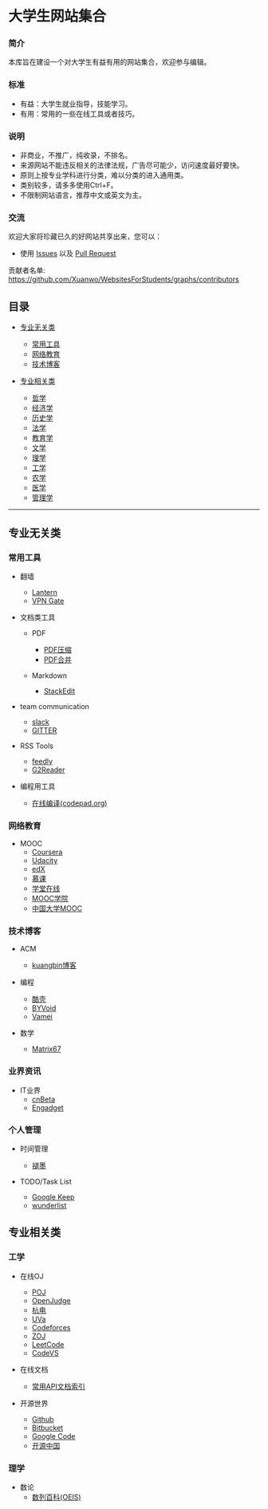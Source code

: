 大学生网站集合
===================
### 简介
本库旨在建设一个对大学生有益有用的网站集合，欢迎参与编辑。

###	标准
- 有益：大学生就业指导，技能学习。
- 有用：常用的一些在线工具或者技巧。

### 说明
- 非商业，不推广，纯收录，不排名。
- 来源网站不能违反相关的法律法规，广告尽可能少，访问速度最好要快。
- 原则上按专业学科进行分类，难以分类的进入通用类。
- 类别较多，请多多使用Ctrl+F。
- 不限制网站语言，推荐中文或英文为主。

### 交流
欢迎大家将珍藏已久的好网站共享出来，您可以：

* 使用 [Issues](https://github.com/Xuanwo/WebsitesForStudents/issues) 以及 [Pull Request](https://github.com/Xuanwo/WebsitesForStudents/pulls)

贡献者名单: https://github.com/Xuanwo/WebsitesForStudents/graphs/contributors

## 目录

* [专业无关类](#专业无关类)
	* [常用工具](#常用工具)
	* [网络教育](#网络教育)
	* [技术博客](#技术博客)

* [专业相关类](#专业相关类)
	* [哲学](#哲学)
	* [经济学](#经济学)
	* [历史学](#历史学)
	* [法学](#法学)
	* [教育学](#教育学)
	* [文学](#文学)
	* [理学](#理学)
	* [工学](#工学)
	* [农学](#农学)
	* [医学](#医学)
	* [管理学](#管理学)

---	
## 专业无关类
	
### 常用工具

* 翻墙
	* [Lantern](https://getlantern.org/)
	* [VPN Gate](http://www.vpngate.net/en/)

* 文档类工具
	* PDF
		* [PDF压缩](http://smallpdf.com/cn/compress-pdf)
		* [PDF合并](http://www.pdfmerge.com/)
	
	* Markdown
		* [StackEdit](https://stackedit.io/)
	
* team communication
	* [slack](https://slack.com/)
	* [GITTER](https://gitter.im/)

* RSS Tools
	* [feedly](http://feedly.com/)
	* [G2Reader](https://www.g2reader.com)


* 编程用工具
	* [在线编译(codepad.org)](http://codepad.org/)

### 网络教育

* MOOC
	* [Coursera](https://www.coursera.org/)
	* [Udacity](https://www.udacity.com/)
	* [edX](https://www.edx.org/)
	* [慕课](http://www.imooc.com/)
	* [学堂在线](https://xuetangx.com/)
	* [MOOC学院](http://mooc.guokr.com/)
	* [中国大学MOOC](http://www.icourse163.org/)

### 技术博客

* ACM
	* [kuangbin博客](http://www.kuangbin.net/)

* 编程
	* [酷壳](http://coolshell.cn/)
	* [BYVoid](http://www.byvoid.com/blog/)
	* [Vamei](http://www.cnblogs.com/vamei/)

* 数学
	* [Matrix67](http://www.matrix67.com/blog/)

### 业界资讯

* IT业界
	* [cnBeta](http://www.cnbeta.com/)
	* [Engadget](http://cn.engadget.com/)

### 个人管理

* 时间管理
	* [褪墨](http://www.mifengtd.cn/)

* TODO/Task List
	* [Google Keep](https://keep.google.com/)
	* [wunderlist](https://www.wunderlist.com/)

## 专业相关类


### 工学

* 在线OJ
	* [POJ](http://poj.org/)
	* [OpenJudge](http://openjudge.cn/)
	* [杭电](http://acm.hdu.edu.cn/)
	* [UVa](http://uva.onlinejudge.org/)
	* [Codeforces](http://codeforces.com/)
	* [ZOJ](http://acm.zju.edu.cn/onlinejudge/)
	* [LeetCode](https://oj.leetcode.com/)
	* [CodeVS](http://codevs.cn/)

* 在线文档
	* [常用API文档索引](http://tool.oschina.net/apidocs)

* 开源世界
	* [Github](https://github.com/)
	* [Bitbucket](https://bitbucket.org)
	* [Google Code](https://code.google.com/)
	* [开源中国](http://www.oschina.net/)


### 理学

* 数论
	* [数列百科(OEIS)](http://oeis.org/)

